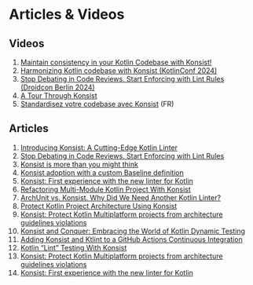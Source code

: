 # Articles & Videos

## Videos

1. [Maintain consistency in your Kotlin Codebase with Konsist!](https://www.youtube.com/watch?v=WrGuZ9fgWBg)
2. [Harmonizing Kotlin codebase with Konsist (KotlinConf 2024)](https://www.youtube.com/watch?v=3qbKYSI1u1k)
3. [Stop Debating in Code Reviews. Start Enforcing with Lint Rules (Droidcon Berlin 2024)](https://www.droidcon.com/2024/08/30/stop-debating-in-code-reviews-start-enforcing-with-lint-rules-3/)&#x20;
4. [A Tour Through Konsist](https://youtu.be/AlYTvzwZOc4)
5. [Standardisez votre codebase avec Konsist](https://www.youtube.com/watch?v=_bn77FkZkUM) (FR) &#x20;

## Articles

1. [Introducing Konsist: A Cutting-Edge Kotlin Linter](https://blog.kotlin-academy.com/introducing-konsist-a-cutting-edge-kotlin-linter-d3ab916a5461)
2. [Stop Debating in Code Reviews. Start Enforcing with Lint Rules](https://proandroiddev.com/stop-debating-in-code-reviews-start-enforcing-with-lint-rules-6632c907ea94)
3. [Konsist is more than you might think](https://medium.com/@kacper.wojciechowski/konsist-is-more-than-you-might-think-3a2bdc498425)
4. [Konsist adoption with a custom Baseline definition](https://medium.com/@chethan.n/we-randomly-stumbled-upon-konsist-and-were-excited-about-the-possibilities-it-offered-bd4e0db51090)
5. [Konsist: First experience with the new linter for Kotlin](https://proandroiddev.com/konsist-first-experience-with-the-new-linter-for-kotlin-9153b0e7e2c3)
6. [Refactoring Multi-Module Kotlin Project With Konsist](https://medium.com/p/f0de0de59a3d)
7. [ArchUnit vs. Konsist. Why Did We Need Another Kotlin Linter?](https://proandroiddev.com/archunit-vs-konsist-why-did-we-need-another-linter-972c4ff2622d)
8. [Protect Kotlin Project Architecture Using Konsist](https://proandroiddev.com/protect-kotlin-project-architecture-using-konsist-3bfbe1ad0eea)
9. [Konsist: Protect Kotlin Multiplatform projects from architecture guidelines violations](https://medium.com/@lahirujay/konsist-protect-kotlin-multiplatform-projects-from-architecture-guidelines-violations-d88db0614cbd)
10. [Konsist and Conquer: Embracing the World of Kotlin Dynamic Testing](https://proandroiddev.com/konsist-and-conquer-embracing-the-world-of-dynamic-testing-07bf2fefcee1)
11. [Adding Konsist and Ktlint to a GitHub Actions Continuous Integration](https://akjaw.com/konsist-and-ktlint-in-github-actions-continous-integration/)
12. [Kotlin “Lint” Testing With Konsist](https://blog.stackademic.com/kotlin-lint-testing-with-konsist-63756e80cf5a)
13. [Konsist: Protect Kotlin Multiplatform projects from architecture guidelines violations](https://medium.com/@lahirujay/konsist-protect-kotlin-multiplatform-projects-from-architecture-guidelines-violations-d88db0614cbd)
14. [Konsist: First experience with the new linter for Kotlin](https://www.droidcon.com/2023/10/17/konsist-first-experience-with-the-new-linter-for-kotlin/)
